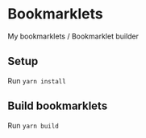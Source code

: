 # Bookmarklets

My bookmarklets / Bookmarklet builder

## Setup

Run `yarn install`

## Build bookmarklets

Run `yarn build`
